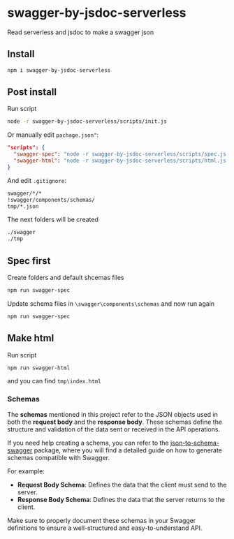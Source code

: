 # swagger-by-jsdoc-serverless
Read serverless and jsdoc to make a swagger json

## Install
```sh
npm i swagger-by-jsdoc-serverless
```

## Post install
Run script
```sh
node -r swagger-by-jsdoc-serverless/scripts/init.js
```
Or manually edit `pachage.json"`:
```json
"scripts": {
  "swagger-spec": "node -r swagger-by-jsdoc-serverless/scripts/spec.js > NUL",
  "swagger-html": "node -r swagger-by-jsdoc-serverless/scripts/html.js > NUL"
}
```  
And edit `.gitignore`:
```sh
swagger/*/*
!swagger/components/schemas/
tmp/*.json
```
The next folders will be created
```sh
./swagger
./tmp
```

## Spec first
Create folders and default shcemas files
```sh
npm run swagger-spec
```
Update schema files in `\swagger\components\schemas` and now run again
```sh
npm run swagger-spec
```

## Make html
Run script
```sh
npm run swagger-html
```
and you can find `tmp\index.html`
### Schemas

The **schemas** mentioned in this project refer to the JSON objects used in both the **request body** and the **response body**. These schemas define the structure and validation of the data sent or received in the API operations.

If you need help creating a schema, you can refer to the [json-to-schema-swagger](https://www.npmjs.com/package/json-to-schema-swagger) package, where you will find a detailed guide on how to generate schemas compatible with Swagger.

For example:
- **Request Body Schema**: Defines the data that the client must send to the server.
- **Response Body Schema**: Defines the data that the server returns to the client.

Make sure to properly document these schemas in your Swagger definitions to ensure a well-structured and easy-to-understand API.